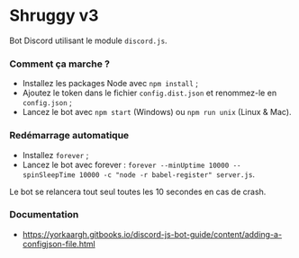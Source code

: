 # Shruggy v3

Bot Discord utilisant le module `discord.js`.

### Comment ça marche ?

* Installez les packages Node avec `npm install` ;
* Ajoutez le token dans le fichier `config.dist.json` et renommez-le en `config.json` ;
* Lancez le bot avec `npm start` (Windows) ou `npm run unix` (Linux & Mac).

### Redémarrage automatique
* Installez `forever` ;
* Lancez le bot avec forever : `forever --minUptime 10000 --spinSleepTime 10000 -c "node -r babel-register" server.js`.

Le bot se relancera tout seul toutes les 10 secondes en cas de crash.

### Documentation
* https://yorkaargh.gitbooks.io/discord-js-bot-guide/content/adding-a-configjson-file.html
